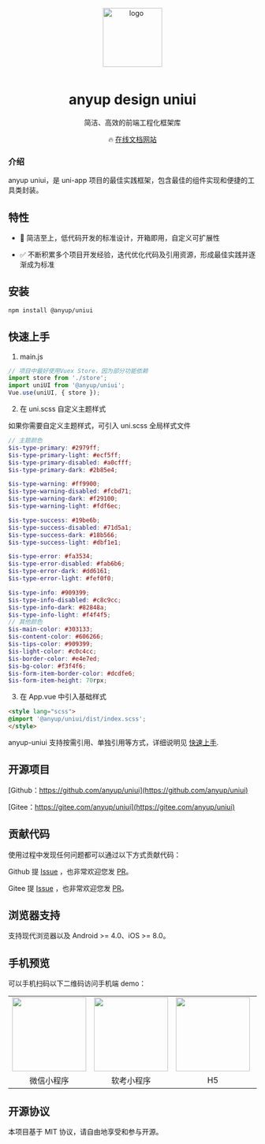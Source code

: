 <p align="center">
    <img alt="logo" src="https://www.anyup.cn/static/anyup/images/logo.png" width="120" style="margin-bottom: 10px;">
</p>

<h1 align="center">anyup design uniui</h1>

<p align="center">简洁、高效的前端工程化框架库</p>

<p align="center">
  🔥 <a href="https://www.anyup.cn/">在线文档网站</a>
</p>

### 介绍

anyup uniui，是 uni-app 项目的最佳实践框架，包含最佳的组件实现和便捷的工具类封装。

## 特性

- 🚀 简洁至上，低代码开发的标准设计，开箱即用，自定义可扩展性

- ✅ 不断积累多个项目开发经验，迭代优化代码及引用资源，形成最佳实践并逐渐成为标准

## 安装

```bash
npm install @anyup/uniui
```

## 快速上手

1. main.js

```js
// 项目中最好使用Vuex Store，因为部分功能依赖
import store from './store';
import uniUI from '@anyup/uniui';
Vue.use(uniUI, { store });
```

2. 在 uni.scss 自定义主题样式

如果你需要自定义主题样式，可引入 uni.scss 全局样式文件

```scss
// 主题颜色
$is-type-primary: #2979ff;
$is-type-primary-light: #ecf5ff;
$is-type-primary-disabled: #a0cfff;
$is-type-primary-dark: #2b85e4;

$is-type-warning: #ff9900;
$is-type-warning-disabled: #fcbd71;
$is-type-warning-dark: #f29100;
$is-type-warning-light: #fdf6ec;

$is-type-success: #19be6b;
$is-type-success-disabled: #71d5a1;
$is-type-success-dark: #18b566;
$is-type-success-light: #dbf1e1;

$is-type-error: #fa3534;
$is-type-error-disabled: #fab6b6;
$is-type-error-dark: #dd6161;
$is-type-error-light: #fef0f0;

$is-type-info: #909399;
$is-type-info-disabled: #c8c9cc;
$is-type-info-dark: #82848a;
$is-type-info-light: #f4f4f5;
// 其他颜色
$is-main-color: #303133;
$is-content-color: #606266;
$is-tips-color: #909399;
$is-light-color: #c0c4cc;
$is-border-color: #e4e7ed;
$is-bg-color: #f3f4f6;
$is-form-item-border-color: #dcdfe6;
$is-form-item-height: 70rpx;
```

3. 在 App.vue 中引入基础样式

```html
<style lang="scss">
@import '@anyup/uniui/dist/index.scss';
</style>

```

anyup-uniui 支持按需引用、单独引用等方式，详细说明见 [快速上手](https://www.anyup.cn/docs/zh/guide/quickstart.html).

## 开源项目

[Github：https://github.com/anyup/uniui](https://github.com/anyup/uniui)

[Gitee：https://gitee.com/anyup/uniui](https://gitee.com/anyup/uniui)


## 贡献代码

使用过程中发现任何问题都可以通过以下方式贡献代码：

Github 提 [Issue](https://github.com/anyup/uniui/issues) ，也非常欢迎您发 [PR](https://github.com/anyup/uniui/pulls)。

Gitee 提 [Issue](https://gitee.com/anyup/uniui/issues) ，也非常欢迎您发 [PR](https://gitee.com/anyup/uniui/pulls)。

## 浏览器支持

支持现代浏览器以及 Android >= 4.0、iOS >= 8.0。

## 手机预览

可以手机扫码以下二维码访问手机端 demo：

<table class="table">
    <tr>
        <td><img src="https://www.anyup.cn/static/anyup/images/qr_wx.png" width="150" height="150" ></td>
	    <td><img src="https://www.anyup.cn/static/anyup/images/qr_wx_youti.jpg" width="150" height="150" ></td>
	    <td><img src="https://www.anyup.cn/static/anyup/images/qr_h5.png" width="150" height="150" ></td>
	    <td><img src="https://www.anyup.cn/static/anyup/images/qr_android.png" width="150" height="150" ></td>
    </tr>
    <tr>
        <td align="center">微信小程序</td>
	    <td align="center">软考小程序</td>
	    <td align="center">H5</td>
	    <td align="center">Android</td>
    </tr>
</table>

## 开源协议

本项目基于 MIT 协议，请自由地享受和参与开源。
